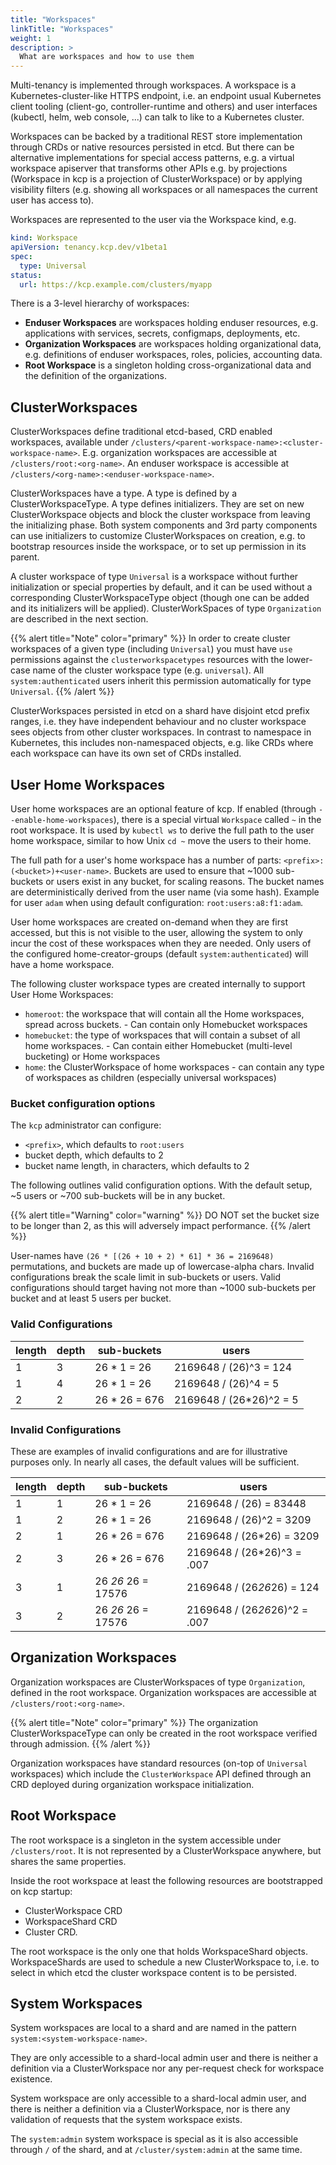 ```yaml
---
title: "Workspaces"
linkTitle: "Workspaces"
weight: 1
description: >
  What are workspaces and how to use them
---
```


Multi-tenancy is implemented through workspaces. A workspace is a Kubernetes-cluster-like
HTTPS endpoint, i.e. an endpoint usual Kubernetes client tooling (client-go, controller-runtime
and others) and user interfaces (kubectl, helm, web console, ...) can talk to like to a
Kubernetes cluster.

Workspaces can be backed by a traditional REST store implementation through CRDs
or native resources persisted in etcd. But there can be alternative implementations
for special access patterns, e.g. a virtual workspace apiserver that transforms
other APIs e.g. by projections (Workspace in kcp is a projection of ClusterWorkspace)
or by applying visibility filters (e.g. showing all workspaces or all namespaces
the current user has access to).

Workspaces are represented to the user via the Workspace kind, e.g.

```yaml
kind: Workspace
apiVersion: tenancy.kcp.dev/v1beta1
spec:
  type: Universal
status:
  url: https://kcp.example.com/clusters/myapp
```

There is a 3-level hierarchy of workspaces:

- **Enduser Workspaces** are workspaces holding enduser resources, e.g.
  applications with services, secrets, configmaps, deployments, etc.
- **Organization Workspaces** are workspaces holding organizational data,
  e.g. definitions of enduser workspaces, roles, policies, accounting data.
- **Root Workspace** is a singleton holding cross-organizational data and
  the definition of the organizations.

## ClusterWorkspaces

ClusterWorkspaces define traditional etcd-based, CRD enabled workspaces, available
under `/clusters/<parent-workspace-name>:<cluster-workspace-name>`. E.g. organization
workspaces are accessible at `/clusters/root:<org-name>`. An enduser workspace is
accessible at `/clusters/<org-name>:<enduser-workspace-name>`.

ClusterWorkspaces have a type. A type is defined by a ClusterWorkspaceType. A type
defines initializers. They are set on new ClusterWorkspace objects and block the
cluster workspace from leaving the initializing phase. Both system components and
3rd party components can use initializers to customize ClusterWorkspaces on creation,
e.g. to bootstrap resources inside the workspace, or to set up permission in its parent.

A cluster workspace of type `Universal` is a workspace without further initialization
or special properties by default, and it can be used without a corresponding
ClusterWorkspaceType object (though one can be added and its initializers will be
applied). ClusterWorkSpaces of type `Organization` are described in the next section.

{{% alert title="Note" color="primary" %}}
In order to create cluster workspaces of a given type (including `Universal`)
you must have `use` permissions against the `clusterworkspacetypes` resources with the
lower-case name of the cluster workspace type (e.g. `universal`). All `system:authenticated`
users inherit this permission automatically for type `Universal`.
{{% /alert %}}

ClusterWorkspaces persisted in etcd on a shard have disjoint etcd prefix ranges, i.e.
they have independent behaviour and no cluster workspace sees objects from other
cluster workspaces. In contrast to namespace in Kubernetes, this includes non-namespaced
objects, e.g. like CRDs where each workspace can have its own set of CRDs installed.

## User Home Workspaces

User home workspaces are an optional feature of kcp. If enabled (through `--enable-home-workspaces`), there is a special
virtual `Workspace` called `~` in the root workspace. It is used by `kubectl ws` to derive the full path to the user
home workspace, similar to how Unix `cd ~` move the users to their home.

The full path for a user's home workspace has a number of parts: `<prefix>:(<bucket>)+<user-name>`. Buckets are used to
ensure that ~1000 sub-buckets or users exist in any bucket, for scaling reasons. The bucket names are deterministically
derived from the user name (via some hash). Example for user `adam` when using default configuration:
`root:users:a8:f1:adam`.

User home workspaces are created on-demand when they are first accessed, but this is not visible to the user, allowing
the system to only incur the cost of these workspaces when they are needed. Only users of the configured
home-creator-groups (default `system:authenticated`) will have a home workspace.

The following cluster workspace types are created internally to support User Home Workspaces:

- `homeroot`: the workspace that will contain all the Home workspaces, spread across buckets. - Can contain only Homebucket workspaces
- `homebucket`: the type of workspaces that will contain a subset of all home workspaces. - Can contain either Homebucket (multi-level bucketing) or Home workspaces
- `home`: the ClusterWorkspace of home workspaces - can contain any type of workspaces as children (especially universal workspaces)

### Bucket configuration options

The `kcp` administrator can configure:

- `<prefix>`, which defaults to `root:users`
- bucket depth, which defaults to 2
- bucket name length, in characters, which defaults to 2

The following outlines valid configuration options. With the default setup, ~5 users or ~700 sub-buckets will be in
any bucket.

{{% alert title="Warning" color="warning" %}}
DO NOT set the bucket size to be longer than 2, as this will adversely impact performance.
{{% /alert %}}

User-names have `(26 * [(26 + 10 + 2) * 61] * 36 = 2169648)` permutations, and buckets are made up of lowercase-alpha
chars.  Invalid configurations break the scale limit in sub-buckets or users. Valid configurations should target
having not more than ~1000 sub-buckets per bucket and at least 5 users per bucket.

### Valid Configurations

|length|depth|sub-buckets|users|
|------|-----|-----------|-----|
|1     |3    |26 * 1 = 26|2169648 / (26)^3 = 124 |
|1     |4    |26 * 1 = 26|2169648 / (26)^4 = 5 |
|2     |2    |26 * 26 = 676|2169648 / (26*26)^2 = 5 |

### Invalid Configurations

These are examples of invalid configurations and are for illustrative purposes only. In nearly all cases, the default values
will be sufficient.

|length|depth|sub-buckets|users|
|------|-----|-----------|-----|
|1     |1    |26 * 1 = 26|2169648 / (26) = 83448 |
|1     |2    |26 * 1 = 26|2169648 / (26)^2 = 3209 |
|2     |1    |26 * 26 = 676|2169648 / (26*26) = 3209 |
|2     |3    |26 * 26 = 676|2169648 / (26*26)^3 = .007 |
|3     |1    |26 *26* 26 = 17576|2169648 / (26*26*26) = 124 |
|3     |2    |26 *26* 26 = 17576|2169648 / (26*26*26)^2 = .007 |

## Organization Workspaces

Organization workspaces are ClusterWorkspaces of type `Organization`, defined in the
root workspace. Organization workspaces are accessible at `/clusters/root:<org-name>`.

{{% alert title="Note" color="primary" %}}
The organization ClusterWorkspaceType can only be created in the root workspace
verified through admission.
{{% /alert %}}

Organization workspaces have standard resources (on-top of `Universal` workspaces)
which include the `ClusterWorkspace` API defined through an CRD deployed during
organization workspace initialization.

## Root Workspace

The root workspace is a singleton in the system accessible under `/clusters/root`.
It is not represented by a ClusterWorkspace anywhere, but shares the same properties.

Inside the root workspace at least the following resources are bootstrapped on
kcp startup:

- ClusterWorkspace CRD
- WorkspaceShard CRD
- Cluster CRD.

The root workspace is the only one that holds WorkspaceShard objects. WorkspaceShards
are used to schedule a new ClusterWorkspace to, i.e. to select in which etcd the
cluster workspace content is to be persisted.

## System Workspaces

System workspaces are local to a shard and are named in the pattern `system:<system-workspace-name>`.

They are only accessible to a shard-local admin user and there is neither a definition
via a ClusterWorkspace nor any per-request check for workspace existence.

System workspace are only accessible to a shard-local admin user, and there is
neither a definition via a ClusterWorkspace, nor is there any validation of requests
that the system workspace exists.

The `system:admin` system workspace is special as it is also accessible through `/`
of the shard, and at `/cluster/system:admin` at the same time.
